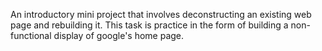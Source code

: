 An introductory mini project that involves deconstructing an existing web page and rebuilding it. This task is practice in the form of building a non-functional display of google's home page.